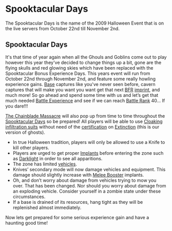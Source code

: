 # Spooktacular Days

The Spooktacular Days is the name of the 2009 Halloween Event that is on the
live servers from October 22nd till November 2nd.

## Spooktacular Days

It's that time of year again when all the Ghouls and Goblins come out to play
however this year they've decided to change things up a bit, gone are the flying
skulls and red glowing skies which have been replaced with the Spooktacular
Bonus Experience Days. This years event will run from October 22nd through
November 2nd, and feature some really howling experience gains.
[Base](../../locations/Facilities.md) captures like you've never seen before,
cavern captures that will make you want you want get that next
[BFR](../../vehicles/BattleFrame_Robotics.md)
[imprint](../../terminology/BFR_Imprint.md), and much more! So go ahead and spend
some time with us and let’s get that much needed
[Battle Experience](../../terminology/Battle_Experience_Points.md) and see if we
can reach [Battle Rank](../../terminology/Battle_Rank.md) 40... If you dare!!!

[The Chainblade Massacre](The_Chainblade_Massacre.md) will also pop up from time
to time throughout the [Spooktacular Days](Spooktacular_Days.md) so be prepared!
All players will be able to use
[Cloaking infiltration suits](../../armor/Infiltration_Suit.md) without need of the
[certification](../../certifications/Certification.md) on
[Extinction](../../locations/Extinction.md) (this is our version of ghosts).

- In true Halloween tradition, players will only be allowed to use a Knife to
  kill other players.
- Players are urged to get proper [Implants](../../implants/index.md) before
  entering the zone such as [Darklight](../../implants/Darklight_Vision.md) in order to
  see all apparitions.
- The zone has limited [vehicles](../../vehicles/index.md).
- Knives’ secondary mode will now damage vehicles and equipment. This damage
  should slightly increase with [Melee Booster](../../implants/Melee_Booster.md)
  implants.
- Oh, and don’t worry about damage from vehicles trying to mow you over. That
  has been changed. Nor should you worry about damage from an exploding vehicle.
  Consider yourself in a zombie state under these circumstances.
- If a base is drained of its resources, hang tight as they will be replenished
  almost immediately.

Now lets get prepared for some serious experience gain and have a haunting good
time!
